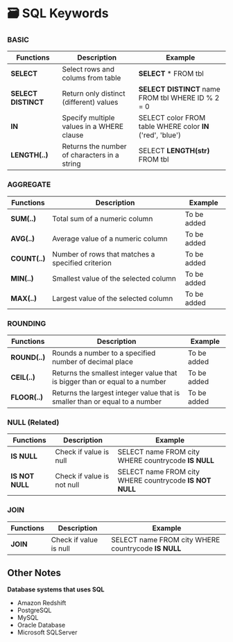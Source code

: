 # :card_file_box: SQL Keywords

### BASIC

| Functions | Description | Example |
| ---------------------  | --------------- | --------------- |
| **SELECT** | Select rows and colums from table | **SELECT** * FROM tbl |
| **SELECT DISTINCT** | Return only distinct (different) values | **SELECT DISTINCT** name FROM tbl WHERE ID % 2 = 0 |
| **IN**| Specify multiple values in a WHERE clause |  SELECT color FROM table WHERE color **IN** ('red', 'blue') | 
| **LENGTH(..)** | Returns the number of characters in a string | SELECT **LENGTH(str)** FROM tbl |


### AGGREGATE

| Functions | Description | Example |
| ---------------------  | --------------- | --------------- |
| **SUM(..)** | Total sum of a numeric column | To be added |
| **AVG(..)** | Average value of a numeric column| To be added |
| **COUNT(..)** | Number of rows that matches a specified criterion | To be added |
| **MIN(..)** | Smallest value of the selected column | To be added |
| **MAX(..)** | Largest value of the selected column | To be added |


### ROUNDING

| Functions | Description | Example |
| ---------------------  | --------------- | --------------- |
| **ROUND(..)** | Rounds a number to a specified number of decimal place | To be added |
| **CEIL(..)** | Returns the smallest integer value that is bigger than or equal to a number | To be added |
| **FLOOR(..)** | Returns the largest integer value that is smaller than or equal to a number | To be added |

### NULL (Related)

| Functions | Description | Example |
| ---------------------  | --------------- | --------------- |
| **IS NULL** | Check if value is null | SELECT name FROM city WHERE countrycode **IS NULL** |
| **IS NOT NULL** | Check if value is not null | SELECT name FROM city WHERE countrycode **IS NOT NULL** |

### JOIN

| Functions | Description | Example |
| ---------------------  | --------------- | --------------- |
| **JOIN** | Check if value is null | SELECT name FROM city WHERE countrycode **IS NULL** |



## Other Notes 

**Database systems that uses SQL**
- Amazon Redshift
- PostgreSQL
- MySQL
- Oracle Database
- Microsoft SQLServer
